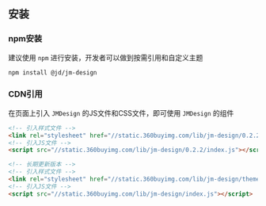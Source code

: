 ## 安装

### npm安装

建议使用 `npm` 进行安装，开发者可以做到按需引用和自定义主题

```bash
npm install @jd/jm-design
```

### CDN引用

在页面上引入 `JMDesign` 的JS文件和CSS文件，即可使用 `JMDesign` 的组件

```html
<!-- 引入样式文件 -->
<link rel="stylesheet" href="//static.360buyimg.com/lib/jm-design/0.2.2/theme-default/index.css">
<!-- 引入JS文件 -->
<script src="//static.360buyimg.com/lib/jm-design/0.2.2/index.js"></script>

<!-- 长期更新版本 -->
<!-- 引入样式文件 -->
<link rel="stylesheet" href="//static.360buyimg.com/lib/jm-design/theme-default/index.css">
<!-- 引入JS文件 -->
<script src="//static.360buyimg.com/lib/jm-design/index.js"></script>
```
